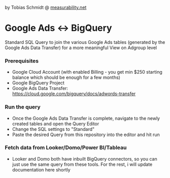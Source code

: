 by Tobias Schmidt @ [measurability.net](http://www.measurability.net) 

# Google Ads <-> BigQuery

Standard SQL Query to join the various Google Ads tables (generated by the Google Ads Data Transfer) for a more meaningful View on Adgroup level

### Prerequisites

- Google Cloud Account (with enabled Billing - you get min $250 starting balance which should be enough for a few months)
- Google BigQuery Project
- Google Ads Data Transfer: https://cloud.google.com/bigquery/docs/adwords-transfer

### Run the query

- Once the Google Ads Data Transfer is complete, navigate to the newly created tables and open the Query Editor
- Change the SQL settings to "Standard"
- Paste the desired Query from this repository into the editor and hit run

### Fetch data from Looker/Domo/Power BI/Tableau

- Looker and Domo both have inbuilt BigQuery connectors, so you can just use the same query from these tools. For the rest, i will update documentation here shortly
